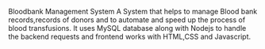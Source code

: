 Bloodbank Management System
A System that helps to manage Blood bank records,records of donors and to automate and speed up the process of blood transfusions. It uses MySQL database along with Nodejs
to handle the backend requests and frontend works with HTML,CSS and Javascript.
